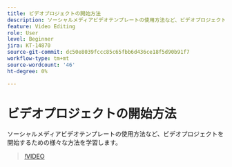```yaml
---
title: ビデオプロジェクトの開始方法
description: ソーシャルメディアビデオテンプレートの使用方法など、ビデオプロジェクトを開始するための様々な方法を学習します
feature: Video Editing
role: User
level: Beginner
jira: KT-14870
source-git-commit: dc50e8039fccc85c65fbb6d436ce18f5d90b91f7
workflow-type: tm+mt
source-wordcount: '46'
ht-degree: 0%

---
```


# ビデオプロジェクトの開始方法

ソーシャルメディアビデオテンプレートの使用方法など、ビデオプロジェクトを開始するための様々な方法を学習します。

>[!VIDEO](https://video.tv.adobe.com/v/3427070?quality=12&learn=on&hidetitle=true)
